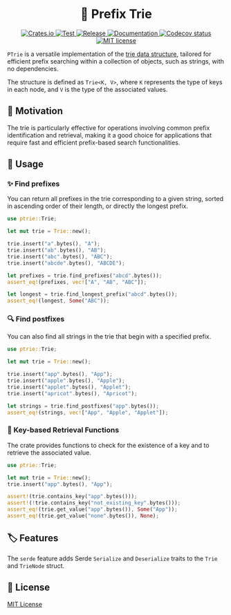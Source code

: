 <h1 align="center">
  🎄 Prefix Trie
</h1>

<p align="center">
    <a href="https://crates.io/crates/ptrie">
        <img alt="Crates.io" src="https://img.shields.io/crates/v/ptrie" />
    </a>
    <a href="https://github.com/vemonet/ptrie/actions/workflows/test.yml">
        <img alt="Test" src="https://github.com/vemonet/ptrie/actions/workflows/test.yml/badge.svg" />
    </a>
    <a href="https://github.com/vemonet/ptrie/actions/workflows/release.yml">
        <img alt="Release" src="https://github.com/vemonet/ptrie/actions/workflows/release.yml/badge.svg" />
    </a>
    <a href="https://docs.rs/ptrie">
        <img alt="Documentation" src="https://docs.rs/ptrie/badge.svg" />
    </a>
    <a href="https://codecov.io/gh/vemonet/ptrie/branch/main">
        <img src="https://codecov.io/gh/vemonet/ptrie/branch/main/graph/badge.svg" alt="Codecov status" />
    </a>
    <a href="https://github.com/vemonet/ptrie/blob/main/LICENSE">
        <img alt="MIT license" src="https://img.shields.io/badge/License-MIT-brightgreen.svg" />
    </a>
</p>

`PTrie` is a versatile implementation of the [trie data structure](https://en.wikipedia.org/wiki/Trie), tailored for efficient prefix searching within a collection of objects, such as strings, with no dependencies.

The structure is defined as `Trie<K, V>`, where `K` represents the type of keys in each node, and `V` is the type of the associated values.

## 💭 Motivation

The trie is particularly effective for operations involving common  prefix identification and retrieval, making it a good choice for  applications that require fast and efficient prefix-based search  functionalities.

## 🚀 Usage

### ✨ Find prefixes

You can return all prefixes in the trie corresponding to a given string, sorted in ascending order of their length, or directly the longest prefix.

```rust
use ptrie::Trie;

let mut trie = Trie::new();

trie.insert("a".bytes(), "A");
trie.insert("ab".bytes(), "AB");
trie.insert("abc".bytes(), "ABC");
trie.insert("abcde".bytes(), "ABCDE");

let prefixes = trie.find_prefixes("abcd".bytes());
assert_eq!(prefixes, vec!["A", "AB", "ABC"]);

let longest = trie.find_longest_prefix("abcd".bytes());
assert_eq!(longest, Some("ABC"));
```

### 🔍 Find postfixes

You can also find all strings in the trie that begin with a specified prefix.

```rust
use ptrie::Trie;

let mut trie = Trie::new();

trie.insert("app".bytes(), "App");
trie.insert("apple".bytes(), "Apple");
trie.insert("applet".bytes(), "Applet");
trie.insert("apricot".bytes(), "Apricot");

let strings = trie.find_postfixes("app".bytes());
assert_eq!(strings, vec!["App", "Apple", "Applet"]);
```

### 🔑 Key-based Retrieval Functions

The crate provides functions to check for the existence of a key and to retrieve the associated value.

```rust
use ptrie::Trie;

let mut trie = Trie::new();
trie.insert("app".bytes(), "App");

assert!(trie.contains_key("app".bytes()));
assert!(!trie.contains_key("not_existing_key".bytes()));
assert_eq!(trie.get_value("app".bytes()), Some("App"));
assert_eq!(trie.get_value("none".bytes()), None);
```

## 🏷️ Features

The `serde` feature adds Serde `Serialize` and `Deserialize` traits to the `Trie` and `TrieNode` struct.

## 📜 License

[MIT License](https://opensource.org/licenses/MIT)
